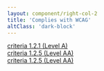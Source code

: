 ```yaml
---
layout: component/right-col-2
title: 'Complies with WCAG'
altClass: 'dark-block'
---
```


[criteria 1.2.1 (Level A)](#)  
[criteria 1.2.5 (Level AA)](#)  
[criteria 1.2.5 (Level AA)](#)
